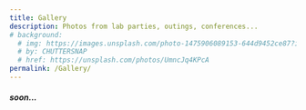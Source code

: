 ```yaml
---
title: Gallery
description: Photos from lab parties, outings, conferences...
# background:
  # img: https://images.unsplash.com/photo-1475906089153-644d9452ce87?ixid=MnwxMjA3fDB8MHxwaG90by1wYWdlfHx8fGVufDB8fHx8&auto=format&fit=crop&w=1200&q=80
  # by: CHUTTERSNAP
  # href: https://unsplash.com/photos/UmncJq4KPcA
permalink: /Gallery/
---
```


##### soon...